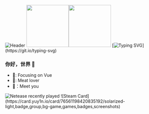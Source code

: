![Header](https://qiniu.fc-barcelona.cn/image/header_.png?e=1691999280&token=rm_mvlbtaO-LnH9vLxg3ZdmG3vs07iPxTO6fIycu:LJRD1aho-p0aD9aMsh4DTeRW3N8=)
<img align="" height="137px" src="https://github-readme-stats.vercel.app/api?username=1411430556&hide_title=true&hide_border=true&show_icons=true&include_all_commits=true&line_height=21&bg_color=0,EC6C6C,FFD479,FFFC79,73FA79&theme=graywhite&locale=cn" /><img
        align="" height="137px"
        src="https://github-readme-stats.vercel.app/api/top-langs/?username=1411430556&hide_title=true&hide_border=true&layout=compact&bg_color=0,73FA79,73FDFF,D783FF&theme=graywhite&locale=cn" />
        [![Typing SVG](https://readme-typing-svg.herokuapp.com?font=Fira+Code&pause=1000&color=1EC74FDC&width=435&lines=%F0%9F%92%AC%EF%BC%9Aconsole.log('Hello%2C+World!');%F0%9F%90%A7%3A+Focusing+on+Vue;%F0%9F%8C%87%3A+Meat+lover;%F0%9F%90%B3%EF%BC%9AMeet+you;%F0%9F%92%95%EF%BC%9AThank+you!)](https://git.io/typing-svg)
### 你好，世界 👋
- 🐧: Focusing on Vue
- 🌇: Meat lover
- 🐳：Meet you
<img src="https://netease-recent-profile.vercel.app/?id=253570479&theme=card&type=0&title=最近在听&size=60" alt="Netease recently played" title="Netease recently played">
![Steam Card](https://card.yuy1n.io/card/76561198420835192/solarized-light,badge,group,bg-game,games,badges,screenshots)
